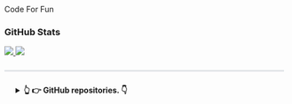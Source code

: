 <!DOCTYPE html>
<html lang="en">
<head>
	<meta charset="UTF-8">
	<meta name="viewport" content="width=device-width, initial-scale=1.0">
	<title> yes1am </title>
	<style>
		body, html, ul {
			padding: 0;
			margin: 0;
		}
		body {
			padding: 8px;
		}
		ul li {
			list-style: none;
		}
		.item {
			padding: 4px 0;
			margin-bottom: 6px;
			border-bottom: 1px solid #e1e4e8;
		}
		.top {
			display: flex;
			justify-content: space-between;
			align-items: center;
		}
		.star-wrap {
			display: flex;
			align-items: center;
			color: #586069;
			font-size: 12px;
		}
		.star-wrap svg {
			fill: #586069;
			margin-right: 4px;
		}
		.link {
			text-decoration: none;
			font-size: 14px;
		}
		.link:active,
		.link:hover,
		.link:link,
		.link:visited {
			color: #0366d6;
		}
		.desc {
			color: #586069;
    	font-size: 12px;
			font-weight: normal;
		}
		hr {
			height: 3px;
			padding: 0;
			margin: 24px 0;
			background-color: #e1e4e8;
			border: 0;
		}
		details {
			padding: 0 20px;
		}
		details summary {
			outline: none;
			cursor: pointer;
		}
	</style>
</head>
<body>
Code For Fun  

<h3> GitHub Stats </h3>

<div>
  <a href="/" align="left">
    <img src="https://github-readme-stats.vercel.app/api/top-langs/?username=yes1am&text_color=586069&layout=compact&hide_border=true&bg_color=fff&title_color=0366d6&count_private=true&include_all_commits=true" />
  </a>
  <a href="/" align="right">
    <img src="https://github-readme-stats.vercel.app/api?username=yes1am&hide_title=true&show_icons=true&icon_color=007aff&text_color=333&bg_color=fff" />
  </a>
</div>
<hr>
<details>
  <summary>
    <strong>👆 👉 GitHub repositories. 👇<strong>
  </summary>
	<br>
	<ul class="items">
		<li class="item">
			<div class="top">
				<div class="link-wrap">
					<a class="link" target="_blank" href="https://github.com/yes1am/blog">blog</a>
				</div>
				<div class="star-wrap">
					<svg aria-label="stars" class="octicon octicon-star" viewBox="0 0 16 16" version="1.1" width="16" height="16" role="img"><path fill-rule="evenodd" d="M8 .25a.75.75 0 01.673.418l1.882 3.815 4.21.612a.75.75 0 01.416 1.279l-3.046 2.97.719 4.192a.75.75 0 01-1.088.791L8 12.347l-3.766 1.98a.75.75 0 01-1.088-.79l.72-4.194L.818 6.374a.75.75 0 01.416-1.28l4.21-.611L7.327.668A.75.75 0 018 .25zm0 2.445L6.615 5.5a.75.75 0 01-.564.41l-3.097.45 2.24 2.184a.75.75 0 01.216.664l-.528 3.084 2.769-1.456a.75.75 0 01.698 0l2.77 1.456-.53-3.084a.75.75 0 01.216-.664l2.24-2.183-3.096-.45a.75.75 0 01-.564-.41L8 2.694v.001z"></path></svg>
					<span>5</span>
				</div>
			</div>
			<div class="bottom">
				<span class="desc">:camera: 个人博客 https://yes-1-am.gitbook.io/blog/</span>
			</div>
		</li>
		<li class="item">
			<div class="top">
				<div class="link-wrap">
					<a class="link" target="_blank" href="https://github.com/yes1am/screenshot-service">screenshot-service</a>
				</div>
				<div class="star-wrap">
					<svg aria-label="stars" class="octicon octicon-star" viewBox="0 0 16 16" version="1.1" width="16" height="16" role="img"><path fill-rule="evenodd" d="M8 .25a.75.75 0 01.673.418l1.882 3.815 4.21.612a.75.75 0 01.416 1.279l-3.046 2.97.719 4.192a.75.75 0 01-1.088.791L8 12.347l-3.766 1.98a.75.75 0 01-1.088-.79l.72-4.194L.818 6.374a.75.75 0 01.416-1.28l4.21-.611L7.327.668A.75.75 0 018 .25zm0 2.445L6.615 5.5a.75.75 0 01-.564.41l-3.097.45 2.24 2.184a.75.75 0 01.216.664l-.528 3.084 2.769-1.456a.75.75 0 01.698 0l2.77 1.456-.53-3.084a.75.75 0 01.216-.664l2.24-2.183-3.096-.45a.75.75 0 01-.564-.41L8 2.694v.001z"></path></svg>
					<span>3</span>
				</div>
			</div>
			<div class="bottom">
				<span class="desc">基于 https://github.com/alvarcarto/url-to-pdf-api 改进的 node 截图服务</span>
			</div>
		</li>
		<li class="item">
			<div class="top">
				<div class="link-wrap">
					<a class="link" target="_blank" href="https://github.com/yes1am/essay-outline">essay-outline</a>
				</div>
				<div class="star-wrap">
					<svg aria-label="stars" class="octicon octicon-star" viewBox="0 0 16 16" version="1.1" width="16" height="16" role="img"><path fill-rule="evenodd" d="M8 .25a.75.75 0 01.673.418l1.882 3.815 4.21.612a.75.75 0 01.416 1.279l-3.046 2.97.719 4.192a.75.75 0 01-1.088.791L8 12.347l-3.766 1.98a.75.75 0 01-1.088-.79l.72-4.194L.818 6.374a.75.75 0 01.416-1.28l4.21-.611L7.327.668A.75.75 0 018 .25zm0 2.445L6.615 5.5a.75.75 0 01-.564.41l-3.097.45 2.24 2.184a.75.75 0 01.216.664l-.528 3.084 2.769-1.456a.75.75 0 01.698 0l2.77 1.456-.53-3.084a.75.75 0 01.216-.664l2.24-2.183-3.096-.45a.75.75 0 01-.564-.41L8 2.694v.001z"></path></svg>
					<span>1</span>
				</div>
			</div>
			<div class="bottom">
				<span class="desc">:link: a chrome extension, generate essay-outline on all sites , inspired by https://github.com/dbkaplun/github-markdown-outline-extension</span>
			</div>
		</li>
		<li class="item">
			<div class="top">
				<div class="link-wrap">
					<a class="link" target="_blank" href="https://github.com/yes1am/stand-up-comedy">stand-up-comedy</a>
				</div>
				<div class="star-wrap">
					<svg aria-label="stars" class="octicon octicon-star" viewBox="0 0 16 16" version="1.1" width="16" height="16" role="img"><path fill-rule="evenodd" d="M8 .25a.75.75 0 01.673.418l1.882 3.815 4.21.612a.75.75 0 01.416 1.279l-3.046 2.97.719 4.192a.75.75 0 01-1.088.791L8 12.347l-3.766 1.98a.75.75 0 01-1.088-.79l.72-4.194L.818 6.374a.75.75 0 01.416-1.28l4.21-.611L7.327.668A.75.75 0 018 .25zm0 2.445L6.615 5.5a.75.75 0 01-.564.41l-3.097.45 2.24 2.184a.75.75 0 01.216.664l-.528 3.084 2.769-1.456a.75.75 0 01.698 0l2.77 1.456-.53-3.084a.75.75 0 01.216-.664l2.24-2.183-3.096-.45a.75.75 0 01-.564-.41L8 2.694v.001z"></path></svg>
					<span>1</span>
				</div>
			</div>
			<div class="bottom">
				<span class="desc">:microphone: 单口喜剧</span>
			</div>
		</li>
		<li class="item">
			<div class="top">
				<div class="link-wrap">
					<a class="link" target="_blank" href="https://github.com/yes1am/mobile-workshop">mobile-workshop</a>
				</div>
			</div>
			<div class="bottom">
				<span class="desc">移动端开发 工作坊</span>
			</div>
		</li>
		<li class="item">
			<div class="top">
				<div class="link-wrap">
					<a class="link" target="_blank" href="https://github.com/yes1am/chrome-extension-starter">chrome-extension-starter</a>
				</div>
			</div>
			<div class="bottom">
				<span class="desc">:seedling: A boilerplate for Chrome Extensions</span>
			</div>
		</li>
		<li class="item">
			<div class="top">
				<div class="link-wrap">
					<a class="link" target="_blank" href="https://github.com/yes1am/dadao">dadao</a>
				</div>
			</div>
			<div class="bottom">
				<span class="desc"></span>
			</div>
		</li>
		<li class="item">
			<div class="top">
				<div class="link-wrap">
					<a class="link" target="_blank" href="https://github.com/yes1am/babel-workshop">babel-workshop</a>
				</div>
			</div>
			<div class="bottom">
				<span class="desc">babel 工作坊</span>
			</div>
		</li>
		<li class="item">
			<div class="top">
				<div class="link-wrap">
					<a class="link" target="_blank" href="https://github.com/yes1am/express-react-boilerplate">express-react-boilerplate</a>
				</div>
			</div>
			<div class="bottom">
				<span class="desc">:seedling: 基于express与react的开发模板</span>
			</div>
		</li>
		<li class="item">
			<div class="top">
				<div class="link-wrap">
					<a class="link" target="_blank" href="https://github.com/yes1am/express-vue-boilerplate">express-vue-boilerplate</a>
				</div>
			</div>
			<div class="bottom">
				<span class="desc">基于 express 的 Vue 开发环境</span>
			</div>
		</li>
		<li class="item">
			<div class="top">
				<div class="link-wrap">
					<a class="link" target="_blank" href="https://github.com/yes1am/fe-lib">fe-lib</a>
				</div>
			</div>
			<div class="bottom">
				<span class="desc">fe-lib</span>
			</div>
		</li>
		<li class="item">
			<div class="top">
				<div class="link-wrap">
					<a class="link" target="_blank" href="https://github.com/yes1am/gitlab-webhooks-notification">gitlab-webhooks-notification</a>
				</div>
			</div>
			<div class="bottom">
				<span class="desc">Gitlab Webhooks 的提醒服务</span>
			</div>
		</li>
		<li class="item">
			<div class="top">
				<div class="link-wrap">
					<a class="link" target="_blank" href="https://github.com/yes1am/js-leetcode">js-leetcode</a>
				</div>
			</div>
			<div class="bottom">
				<span class="desc">solve and analyze leetcode</span>
			</div>
		</li>
		<li class="item">
			<div class="top">
				<div class="link-wrap">
					<a class="link" target="_blank" href="https://github.com/yes1am/jsbox">jsbox</a>
				</div>
			</div>
			<div class="bottom">
				<span class="desc">:game_die: 个人 jsbox 脚本集</span>
			</div>
		</li>
		<li class="item">
			<div class="top">
				<div class="link-wrap">
					<a class="link" target="_blank" href="https://github.com/yes1am/lazy-dev">lazy-dev</a>
				</div>
			</div>
			<div class="bottom">
				<span class="desc">:hammer: 快速搭建项目开发环境</span>
			</div>
		</li>
		<li class="item">
			<div class="top">
				<div class="link-wrap">
					<a class="link" target="_blank" href="https://github.com/yes1am/learn-typescript">learn-typescript</a>
				</div>
			</div>
			<div class="bottom">
				<span class="desc">学习 TypeScript</span>
			</div>
		</li>
		<li class="item">
			<div class="top">
				<div class="link-wrap">
					<a class="link" target="_blank" href="https://github.com/yes1am/magic-pocket">magic-pocket</a>
				</div>
			</div>
			<div class="bottom">
				<span class="desc">用于存放demo,包括实践某个API、实现某个功能</span>
			</div>
		</li>
		<li class="item">
			<div class="top">
				<div class="link-wrap">
					<a class="link" target="_blank" href="https://github.com/yes1am/automator">automator</a>
				</div>
			</div>
			<div class="bottom">
				<span class="desc">Do something automatically with puppeteer</span>
			</div>
		</li>
		<li class="item">
			<div class="top">
				<div class="link-wrap">
					<a class="link" target="_blank" href="https://github.com/yes1am/oauth-demo">oauth-demo</a>
				</div>
			</div>
			<div class="bottom">
				<span class="desc">oauth-demo</span>
			</div>
		</li>
		<li class="item">
			<div class="top">
				<div class="link-wrap">
					<a class="link" target="_blank" href="https://github.com/yes1am/oh-my-github">oh-my-github</a>
				</div>
			</div>
			<div class="bottom">
				<span class="desc">do some interesting things by using github api</span>
			</div>
		</li>
		<li class="item">
			<div class="top">
				<div class="link-wrap">
					<a class="link" target="_blank" href="https://github.com/yes1am/PicBed">PicBed</a>
				</div>
			</div>
			<div class="bottom">
				<span class="desc">PicGo Github 图床</span>
			</div>
		</li>
		<li class="item">
			<div class="top">
				<div class="link-wrap">
					<a class="link" target="_blank" href="https://github.com/yes1am/PiggyBank">PiggyBank</a>
				</div>
			</div>
			<div class="bottom">
				<span class="desc">&#34;存钱罐&#34; - 用于收集星星</span>
			</div>
		</li>
		<li class="item">
			<div class="top">
				<div class="link-wrap">
					<a class="link" target="_blank" href="https://github.com/yes1am/react-story-book">react-story-book</a>
				</div>
			</div>
			<div class="bottom">
				<span class="desc">storybook of react-component.</span>
			</div>
		</li>
		<li class="item">
			<div class="top">
				<div class="link-wrap">
					<a class="link" target="_blank" href="https://github.com/yes1am/react-ts-workshop">react-ts-workshop</a>
				</div>
			</div>
			<div class="bottom">
				<span class="desc">支持 TypeScript 的 React 工作坊</span>
			</div>
		</li>
		<li class="item">
			<div class="top">
				<div class="link-wrap">
					<a class="link" target="_blank" href="https://github.com/yes1am/redux-demo">redux-demo</a>
				</div>
			</div>
			<div class="bottom">
				<span class="desc">简单的 redux demo</span>
			</div>
		</li>
		<li class="item">
			<div class="top">
				<div class="link-wrap">
					<a class="link" target="_blank" href="https://github.com/yes1am/RNworkshop">RNworkshop</a>
				</div>
			</div>
			<div class="bottom">
				<span class="desc">基于 create-react-native-app 的 RN 开发环境，用于本地调试 RN 组件</span>
			</div>
		</li>
		<li class="item">
			<div class="top">
				<div class="link-wrap">
					<a class="link" target="_blank" href="https://github.com/ToBeTheLifeHacker/crontab-script">crontab-script</a>
				</div>
			</div>
			<div class="bottom">
				<span class="desc">一些定时脚本</span>
			</div>
		</li>
		<li class="item">
			<div class="top">
				<div class="link-wrap">
					<a class="link" target="_blank" href="https://github.com/yes1am/sheldon">sheldon</a>
				</div>
			</div>
			<div class="bottom">
				<span class="desc">A React Native app, which tries to fulfill all my needs on mobile.</span>
			</div>
		</li>
		<li class="item">
			<div class="top">
				<div class="link-wrap">
					<a class="link" target="_blank" href="https://github.com/yes1am/simple-explorer">simple-explorer</a>
				</div>
			</div>
			<div class="bottom">
				<span class="desc">Only view the directories or files you care about.</span>
			</div>
		</li>
		<li class="item">
			<div class="top">
				<div class="link-wrap">
					<a class="link" target="_blank" href="https://github.com/yes1am/chrome-extension-star">chrome-extension-star</a>
				</div>
			</div>
			<div class="bottom">
				<span class="desc">A chrome extension, `star` page and save in github issue.</span>
			</div>
		</li>
		<li class="item">
			<div class="top">
				<div class="link-wrap">
					<a class="link" target="_blank" href="https://github.com/yes1am/static">static</a>
				</div>
			</div>
			<div class="bottom">
				<span class="desc">一些静态网页</span>
			</div>
		</li>
		<li class="item">
			<div class="top">
				<div class="link-wrap">
					<a class="link" target="_blank" href="https://github.com/yes1am/vue-assistive-touch">vue-assistive-touch</a>
				</div>
			</div>
			<div class="bottom">
				<span class="desc">Vue version of Assistive Touch, Inspired by and copy code from https://github.com/abhishekkhandait/react-assistivetouch-menu</span>
			</div>
		</li>
		<li class="item">
			<div class="top">
				<div class="link-wrap">
					<a class="link" target="_blank" href="https://github.com/yes1am/wechat-dev">wechat-dev</a>
				</div>
			</div>
			<div class="bottom">
				<span class="desc">微信公众号开发, Node 示例</span>
			</div>
		</li>
		<li class="item">
			<div class="top">
				<div class="link-wrap">
					<a class="link" target="_blank" href="https://github.com/yes1am/yes1am">yes1am</a>
				</div>
			</div>
			<div class="bottom">
				<span class="desc"></span>
			</div>
		</li>
	</ul>
</details>
</body>
</html>